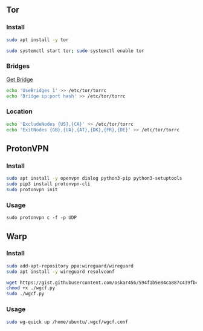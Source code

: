 ## Tor

### Install

```bash
sudo apt install -y tor
```

```bash
sudo systemctl start tor; sudo systemctl enable tor
```

### Bridges

[Get Bridge](https://bridges.torproject.org/bridges)

```bash
echo 'UseBridges 1' >> /etc/tor/torrc
echo 'Bridge ip:port hash' >> /etc/tor/torrc
```

### Location

```bash
echo 'ExcludeNodes {US},{CA}' >> /etc/tor/torrc
echo 'ExitNodes {GB},{UA},{AT},{DK},{FR},{DE}' >> /etc/tor/torrc
```

## ProtonVPN

### Install

```bash
sudo apt install -y openvpn dialog python3-pip python3-setuptools
sudo pip3 install protonvpn-cli
sudo protonvpn init
```

### Usage

```
sudo protonvpn c -f -p UDP
```

## Warp

### Install

```bash
sudo add-apt-repository ppa:wireguard/wireguard
sudo apt install -y wireguard resolvconf

wget https://gist.githubusercontent.com/oskar456/594f1b5e84ca887c439fb457800b377e/raw/ec61b40885eaf6c36e7680c5bd6231202eda8673/wgcf.py
chmod +x ./wgcf.py
sudo ./wgcf.py
```

### Usage

```bash
sudo wg-quick up /home/ubuntu/.wgcf/wgcf.conf
```
